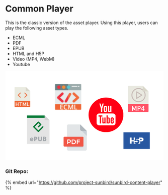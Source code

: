 # Common Player

This is the classic version of the asset player. Using this player, users can play the following asset types.&#x20;

* ECML
* PDF
* EPUB
* HTML and H5P
* Video (MP4, WebM)
* Youtube

![](<../../../../../.gitbook/assets/Screenshot from 2021-11-24 15-00-25.png>)

### **Git Repo:**

{% embed url="https://github.com/project-sunbird/sunbird-content-player" %}
